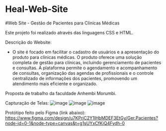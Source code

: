 # Heal-Web-Site
#Web Site - Gestão de Pacientes para Clínicas Médicas

Este projeto foi realizado através das linguagens CSS e HTML.

Descrição do Website:

- O site é focado em facilitar o cadastro de usuários e a apresentação do produto para clínicas médicas. O produto oferece uma solução completa de gestão para clínicas, incluindo gerenciamento de pacientes e consultas. A plataforma permite o agendamento e acompanhamento de consultas, organização das agendas de profissionais e o controle centralizado de informações dos pacientes, promovendo um atendimento mais eficiente e organizado.

Proposta de trabalho da faculdade Anhembi Morumbi. 

Capturação de Telas: 
![image](https://github.com/user-attachments/assets/714aaef1-5d87-4d75-979f-92188422a401)
![image](https://github.com/user-attachments/assets/86434ee3-98b5-40ab-9203-8e7654bbc1b3)
![image](https://github.com/user-attachments/assets/0df82abf-a765-47b9-a9cd-a527e0435d7b)

Protótipo feito pelo Figma (link abaixo):
https://www.figma.com/design/u7KPriC2Y1IHbMDEF3EtGy/Ger.Pacientes?node-id=0-1&node-type=canvas&t=g1sUYxCfKiQ4Fydh-0
